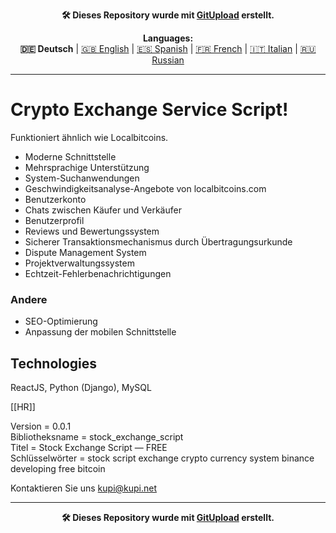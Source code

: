 <p align="center"><b>🛠️ Dieses Repository wurde mit <a href="https://gitupload.com">GitUpload</a> erstellt.</b></p>

<p align="center"><b>Languages:</b><br /><b>🇩🇪 Deutsch</b> | <a href="https://github.com/markolofsen/stock_exchange_script/blob/master/README.md">🇬🇧 English</a> | <a href="https://github.com/markolofsen/stock_exchange_script/blob/master/README_es.md">🇪🇸 Spanish</a> | <a href="https://github.com/markolofsen/stock_exchange_script/blob/master/README_fr.md">🇫🇷 French</a> | <a href="https://github.com/markolofsen/stock_exchange_script/blob/master/README_it.md">🇮🇹 Italian</a> | <a href="https://github.com/markolofsen/stock_exchange_script/blob/master/README_ru.md">🇷🇺 Russian</a></p>

---

# Crypto Exchange Service Script!
Funktioniert ähnlich wie Localbitcoins.

* Moderne Schnittstelle
* Mehrsprachige Unterstützung
* System-Suchanwendungen
* Geschwindigkeitsanalyse-Angebote von localbitcoins.com
* Benutzerkonto
* Chats zwischen Käufer und Verkäufer
* Benutzerprofil
* Reviews und Bewertungssystem
* Sicherer Transaktionsmechanismus durch Übertragungsurkunde
* Dispute Management System
* Projektverwaltungssystem
* Echtzeit-Fehlerbenachrichtigungen


### Andere
* SEO-Optimierung
* Anpassung der mobilen Schnittstelle

## Technologies
ReactJS, Python (Django), MySQL

[[HR]]

Version = 0.0.1 <br />
Bibliotheksname = stock_exchange_script <br />
Titel = Stock Exchange Script — FREE <br />
Schlüsselwörter = stock script exchange crypto currency system binance developing free bitcoin <br />


Kontaktieren Sie uns kupi@kupi.net


---

<p align="center"><b>🛠️ Dieses Repository wurde mit <a href="https://gitupload.com">GitUpload</a> erstellt.</b></p>